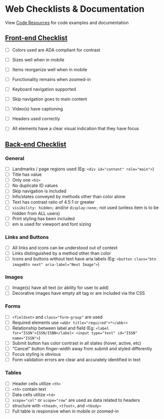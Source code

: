 # Web Checklists & Documentation
View [Code Resources](code-resrouces.md) for code examples and documentation

## [Front-end Checklist](#front)
- [ ] Colors used are ADA compliant for contrast
- [ ] Sizes well when in mobile
- [ ] Items reorganize well when in mobile
- [ ] Functionality remains when zoomed-in
- [ ] Keyboard navigation supported
- [ ] Skip navigation goes to main content
- [ ] Video(s) have captioning
- [ ] Headers used correctly
- [ ] All elements have a clear visual indication that they have focus


## [Back-end Checklist](#back)
### General
- [ ] Landmarks / page regions used (Eg: `<div id="content" role="main">`)
- [ ] Title has value
- [ ] Only one `<h1>`
- [ ] No duplicate ID values
- [ ] Skip navigation is included
- [ ] Info/states conveyed by methods other than color alone
- [ ] Text has contrast ratio of 4.5:1 or greater
- [ ] `visibility: hidden;` and/or `display:none;` not used (unless item is to be hidden from ALL users)
- [ ] Print styling has been included
- [ ] em is used for viewport and font sizing

### Links and Buttons
- [ ] All links and icons can be understood out of context
- [ ] Links distinguished by a method other than color
- [ ] Icons and buttons without text have aria labels (Eg: `<button class="btn imageBtn next" aria-label="Next Image">`)

### Images
- [ ] Image(s) have alt text (or ability for user to add)
- [ ] Decorative images have empty alt tag or are included via the CSS

### Forms
- [ ] `<fieldset>` and `class="form-group"` are used
- [ ] Required elements use `<abbr title="required">*</abbr>`
- [ ] Relationship between label and field (Eg: `<label for="ISSN">ISSN/ISBN</label> <input type="text" id="ISSN" name="ISSN">`)
- [ ] Submit button has color contrast in all states (hover, active, etc)
- [ ] "Cancel" button finger-width away from submit and styled differently
- [ ] Focus styling is obvious
- [ ] Form validation errors are clear and accurately identified in text

### Tables
- [ ] Header cells utilize `<th>`
- [ ] `<th>` contain text
- [ ] Data cells utilize `<td>`
- [ ] `scope="col"` or `scope="row"` are used as data related to headers
- [ ] structure with `<thead>`, `<tfoot>`, and `<tbody>`
- [ ] Full table is responsive when in mobile or zoomed-in